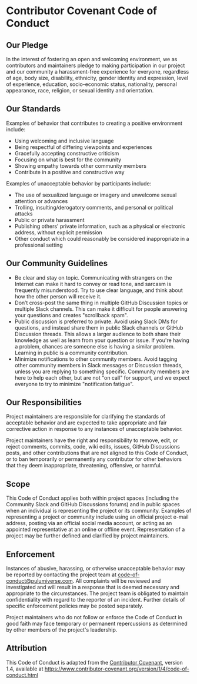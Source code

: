 # Contributor Covenant Code of Conduct

## Our Pledge

In the interest of fostering an open and welcoming environment, we as
contributors and maintainers pledge to making participation in our project and
our community a harassment-free experience for everyone, regardless of age, body
size, disability, ethnicity, gender identity and expression, level of experience,
education, socio-economic status, nationality, personal appearance, race,
religion, or sexual identity and orientation.

## Our Standards

Examples of behavior that contributes to creating a positive environment
include:

* Using welcoming and inclusive language
* Being respectful of differing viewpoints and experiences
* Gracefully accepting constructive criticism
* Focusing on what is best for the community
* Showing empathy towards other community members
* Contribute in a positive and constructive way

Examples of unacceptable behavior by participants include:

* The use of sexualized language or imagery and unwelcome sexual attention or advances
* Trolling, insulting/derogatory comments, and personal or political attacks
* Public or private harassment
* Publishing others' private information, such as a physical or electronic address, without explicit permission
* Other conduct which could reasonably be considered inappropriate in a professional setting
  
## Our Community Guidelines

* Be clear and stay on topic. Communicating with strangers on the Internet can make it hard to convey or read tone, and sarcasm is frequently misunderstood. Try to use clear language, and think about how the other person will receive it.
* Don’t cross-post the same thing in multiple GitHub Discussion topics or multiple Slack channels. This can make it difficult for people answering your questions and creates "scrollback spam".
* Public discussion is preferred to private. Avoid using Slack DMs for questions, and instead share them in public Slack channels or GitHub Discussion threads. This allows a larger audience to both share their knowledge as well as learn from your question or issue. If you're having a problem, chances are someone else is having a similar problem. Learning in public is a community contribution.
* Minimize notifications to other community members. Avoid tagging other community members in Slack messages or Discussion threads, unless you are replying to something specific. Community members are here to help each other, but are not "on call" for support, and we expect everyone to try to minimize "notification fatigue".

## Our Responsibilities

Project maintainers are responsible for clarifying the standards of acceptable
behavior and are expected to take appropriate and fair corrective action in
response to any instances of unacceptable behavior.

Project maintainers have the right and responsibility to remove, edit, or
reject comments, commits, code, wiki edits, issues, GitHub Discussions posts, 
and other contributions that are not aligned to this Code of Conduct, or to ban 
temporarily or permanently any contributor for other behaviors that they deem 
inappropriate, threatening, offensive, or harmful.

## Scope

This Code of Conduct applies both within project spaces (including the Community Slack
and GitHub Discussions forums) and in public spaces when an individual is representing the 
project or its community. Examples of representing a project or community include 
using an official project e-mail address, posting via an official social media account, 
or acting as an appointed representative at an online or offline event. Representation 
of a project may be further defined and clarified by project maintainers.

## Enforcement

Instances of abusive, harassing, or otherwise unacceptable behavior may be
reported by contacting the project team at code-of-conduct@pulumiverse.com. All
complaints will be reviewed and investigated and will result in a response that
is deemed necessary and appropriate to the circumstances. The project team is
obligated to maintain confidentiality with regard to the reporter of an incident.
Further details of specific enforcement policies may be posted separately.

Project maintainers who do not follow or enforce the Code of Conduct in good
faith may face temporary or permanent repercussions as determined by other
members of the project's leadership.

## Attribution

This Code of Conduct is adapted from the [Contributor Covenant][homepage], version 1.4,
available at https://www.contributor-covenant.org/version/1/4/code-of-conduct.html

[homepage]: https://www.contributor-covenant.org
